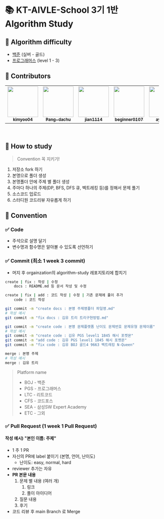 # 📚 KT-AIVLE-School 3기 1반 Algorithm Study

## 📒 Algorithm **difficulty**

- [백준](https://www.acmicpc.net/) (실버 - 골드)
- [프로그래머스](https://programmers.co.kr/learn/challenges?tab=all_challenges) (level 1 - 3)

## 🙋 Contributors

<table><tr>
    <td align="center"><a href="https://github.com/kimyoo04"><img src="https://user-images.githubusercontent.com/58503130/216962339-c0058df4-62e9-4ea6-8927-4eaf81da8421.jpg" width="100px;" alt=""/>         <br /><sub><b>kimyoo04</b><br>
    <td align="center"><a href="https://github.com/Pang-dachu"><img src="https://user-images.githubusercontent.com/58503130/216962531-fcd72050-2ad0-4242-9e51-a53f3d77a8d5.png" width="100px;" alt=""/>         <br /><sub><b>Pang-dachu</b><br>
    <td align="center"><a href="https://github.com/jian1114"><img src="https://user-images.githubusercontent.com/58503130/216962621-9ef9c8df-42ea-4d63-a6ab-a992762cbcbe.png" width="100px;" alt=""/>         <br /><sub><b>jian1114</b><br>
    <td align="center"><a href="https://github.com/beginner0107"><img src="https://user-images.githubusercontent.com/58503130/216962663-b3ce251b-b44a-4491-b42b-ed98e7175331.png" width="100px;" alt=""/>         <br /><sub><b>beginner0107</b><br>
    <td align="center"><a href="https://github.com/ayocado"><img src="https://user-images.githubusercontent.com/58503130/216962706-f76207cf-54c9-4cdf-8d72-07ed87b3ce56.jpg" width="100px;" alt=""/>         <br /><sub><b>ayocado</b><br>
</table><br />

## 📒 How to study

> Convention 꼭 지키기!

1. 저장소 fork 하기
2. 본명으로 폴더 생성
3. 본명폴더 안에 주제 별 폴더 생성
4. 주마다 하나의 주제(DP, BFS, DFS 큐, 벡트레킹 등)를 정해서 문제 풀기
5. 소스코드 업로드
6. 스터디원 코드리뷰 자유롭게 하기

## 📒 Convention

### ✅ Code

- 주석으로 설명 달기
- 변수명과 함수명은 알아볼 수 있도록 선언하기

### ✅ Commit (최소 1 week 3 commit)

- 머지 후 orgainzation의 algorithm-study 레포지토리에 합치기

```sh
create | fix : 작성 | 수정
    docs : README.md 등 문서 작성 및 수정

create | fix | add : 코드 작성 | 수정 | 기존 문제에 풀이 추가
    code : 코드 작성

git commit -m "create docs : 본명 주제명폴더 파일명.md"
# 작성 예시
git commit -m "fix docs : 김유 트리 트리구현방법.md"

git commit -m "create code : 본명 문제플랫폼 난이도 문제번호 문제유형 문제이름"
# 작성 예시
git commit -m "create code : 김유 PGS level1 1845 해시 포켓몬"
git commit -m "add code : 김유 PGS level1 1845 해시 포켓몬"
git commit -m "fix code : 김유 BOJ 골드4 9663 벡트레킹 N-Queen"

merge : 본명 주제
# 작성 예시
merge : 김유 트리
```

> Platform name
>
> - BOJ - 백준
> - PGS - 프로그래머스
> - LTC - 리트코드
> - CFS - 코드포스
> - SEA - 삼성SW Expert Academy
> - ETC - 그외

### ✅ Pull Request (1 week 1 Pull Request)

#### 작성 예시) "본인 이름: 주제"

- 1 주 1 PR
- 자신의 PR에 label 붙이기 (본명, 언어, 난이도)
  - 난이도: easy, normal, hard
- reviewer 추가는 자유
- **PR 본문 내용**
  1. 문제 별 내용 (여러 개)
     1. 링크
     2. 풀이 아이디어
  2. 질문 내용
  3. 후기
- 코드 리뷰 후 main Branch 로 Merge
